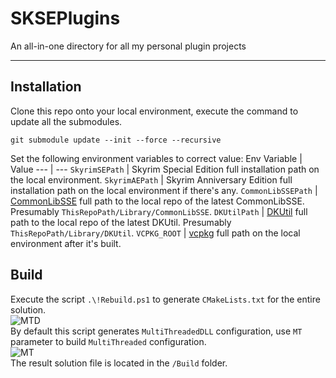 # SKSEPlugins
An all-in-one directory for all my personal plugin projects

---
## Installation
Clone this repo onto your local environment, execute the command to update all the submodules.
```
git submodule update --init --force --recursive
```  
Set the following environment variables to correct value:
Env Variable | Value
--- | ---
`SkyrimSEPath` | Skyrim Special Edition full installation path on the local environment.
`SkyrimAEPath` | Skyrim Anniversary Edition full installation path on the local environment if there's any.
`CommonLibSSEPath` | [CommonLibSSE](https://github.com/Ryan-rsm-McKenzie/CommonLibSSE) full path to the local repo of the latest CommonLibSSE. Presumably `ThisRepoPath/Library/CommonLibSSE`.
`DKUtilPath` | [DKUtil](https://github.com/gottyduke/DKUtil) full path to the local repo of the latest DKUtil. Presumably `ThisRepoPath/Library/DKUtil`.
`VCPKG_ROOT` | [vcpkg](https://github.com/microsoft/vcpkg) full path on the local environment after it's built.

## Build
Execute the script `.\!Rebuild.ps1` to generate `CMakeLists.txt` for the entire solution.  
![MTD](https://github.com/gottyduke/PluginTutorialCN/blob/1579c5fa222e57bedce355835016fcd3405b4a91/images/MT.png)  
By default this script generates `MultiThreadedDLL` configuration, use `MT` parameter to build `MultiThreaded` configuration.  
![MT](https://github.com/gottyduke/PluginTutorialCN/blob/1579c5fa222e57bedce355835016fcd3405b4a91/images/MT.png)   
The result solution file is located in the `/Build` folder.
